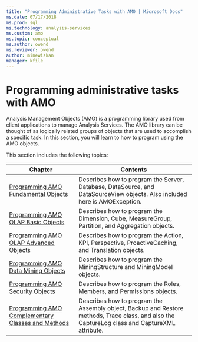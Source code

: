 ```yaml
---
title: "Programming Administrative Tasks with AMO | Microsoft Docs"
ms.date: 07/17/2018
ms.prod: sql
ms.technology: analysis-services
ms.custom: amo
ms.topic: conceptual
ms.author: owend
ms.reviewer: owend
author: minewiskan
manager: kfile
---
```

# Programming administrative tasks with AMO
  Analysis Management Objects (AMO) is a programming library used from client applications to manage Analysis Services. The AMO library can be thought of as logically related groups of objects that are used to accomplish a specific task. In this section, you will learn to how to program using the AMO objects.  

 This section includes the following topics:  
  
|Chapter|Contents|  
|-------------|--------------|  
|[Programming AMO Fundamental Objects](programming-amo-fundamental-objects.md)|Describes how to program the Server, Database, DataSource, and DataSourceView objects. Also included here is AMOException.|  
|[Programming AMO OLAP Basic Objects](programming-amo-olap-basic-objects.md)|Describes how to program the Dimension, Cube, MeasureGroup, Partition, and Aggregation objects.|  
|[Programming AMO OLAP Advanced Objects](programming-amo-olap-advanced-objects.md)|Describes how to program the Action, KPI, Perspective, ProactiveCaching, and Translation objects.|  
|[Programming AMO Data Mining Objects](programming-amo-data-mining-objects.md)|Describes how to program the MiningStructure and MiningModel objects.|  
|[Programming AMO Security Objects](programming-amo-security-objects.md)|Describes how to program the Roles, Members, and Permissions objects.|  
|[Programming AMO Complementary Classes and Methods](programming-amo-complementary-classes-and-methods.md)|Describes how to program the Assembly object, Backup and Restore methods, Trace class, and also the CaptureLog class and CaptureXML attribute.| 